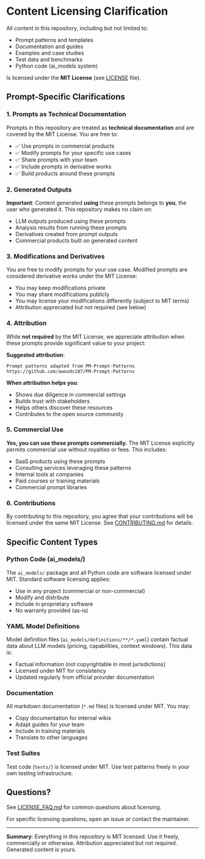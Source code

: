 # Content Licensing Clarification

All content in this repository, including but not limited to:
- Prompt patterns and templates
- Documentation and guides
- Examples and case studies
- Test data and benchmarks
- Python code (ai_models system)

Is licensed under the **MIT License** (see [LICENSE](./LICENSE) file).

## Prompt-Specific Clarifications

### 1. Prompts as Technical Documentation

Prompts in this repository are treated as **technical documentation** and are covered by the MIT License. You are free to:
- ✅ Use prompts in commercial products
- ✅ Modify prompts for your specific use cases
- ✅ Share prompts with your team
- ✅ Include prompts in derivative works
- ✅ Build products around these prompts

### 2. Generated Outputs

**Important**: Content generated **using** these prompts belongs to **you**, the user who generated it. This repository makes no claim on:
- LLM outputs produced using these prompts
- Analysis results from running these prompts
- Derivatives created from prompt outputs
- Commercial products built on generated content

### 3. Modifications and Derivatives

You are free to modify prompts for your use case. Modified prompts are considered derivative works under the MIT License:
- You may keep modifications private
- You may share modifications publicly
- You may license your modifications differently (subject to MIT terms)
- Attribution appreciated but not required (see below)

### 4. Attribution

While **not required** by the MIT License, we appreciate attribution when these prompts provide significant value to your project:

**Suggested attribution**:
```
Prompt patterns adapted from PM-Prompt-Patterns
https://github.com/awoods187/PM-Prompt-Patterns
```

**When attribution helps you**:
- Shows due diligence in commercial settings
- Builds trust with stakeholders
- Helps others discover these resources
- Contributes to the open source community

### 5. Commercial Use

**Yes, you can use these prompts commercially.** The MIT License explicitly permits commercial use without royalties or fees. This includes:
- SaaS products using these prompts
- Consulting services leveraging these patterns
- Internal tools at companies
- Paid courses or training materials
- Commercial prompt libraries

### 6. Contributions

By contributing to this repository, you agree that your contributions will be licensed under the same MIT License. See [CONTRIBUTING.md](./CONTRIBUTING.md) for details.

## Specific Content Types

### Python Code (ai_models/)

The `ai_models/` package and all Python code are software licensed under MIT. Standard software licensing applies:
- Use in any project (commercial or non-commercial)
- Modify and distribute
- Include in proprietary software
- No warranty provided (as-is)

### YAML Model Definitions

Model definition files (`ai_models/definitions/**/*.yaml`) contain factual data about LLM models (pricing, capabilities, context windows). This data is:
- Factual information (not copyrightable in most jurisdictions)
- Licensed under MIT for consistency
- Updated regularly from official provider documentation

### Documentation

All markdown documentation (`*.md` files) is licensed under MIT. You may:
- Copy documentation for internal wikis
- Adapt guides for your team
- Include in training materials
- Translate to other languages

### Test Suites

Test code (`tests/`) is licensed under MIT. Use test patterns freely in your own testing infrastructure.

## Questions?

See [LICENSE_FAQ.md](./LICENSE_FAQ.md) for common questions about licensing.

For specific licensing questions, open an issue or contact the maintainer.

---

**Summary**: Everything in this repository is MIT licensed. Use it freely, commercially or otherwise. Attribution appreciated but not required. Generated content is yours.
